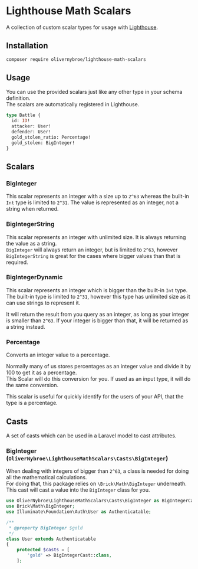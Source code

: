 # Lighthouse Math Scalars
A collection of custom scalar types for usage with [Lighthouse](https://lighthouse-php.com/).

## Installation
```bash
composer require olivernybroe/lighthouse-math-scalars
```

## Usage
You can use the provided scalars just like any other type in your schema definition.  
The scalars are automatically registered in Lighthouse.

````graphql
type Battle {
  id: ID!
  attacker: User!
  defender: User!
  gold_stolen_ratio: Percentage!
  gold_stolen: BigInteger!
}
````

## Scalars

### BigInteger
This scalar represents an integer with a size up to `2^63` whereas the built-in `Int` type is limited to `2^31`.
The value is represented as an integer, not a string when returned.

### BigIntegerString
This scalar represents an integer with unlimited size. It is always returning the value as a string.  
`BigInteger` will always return an integer, but is limited to `2^63`, however `BigIntegerString` is great for
the cases where bigger values than that is required. 

### BigIntegerDynamic
This scalar represents an integer which is bigger than the built-in `Int` type.  
The built-in type is limited to `2^31`, however this type has unlimited size as it can use strings to represent it.  

It will return the result from you query as an integer, as long as your integer is smaller than `2^63`.
If your integer is bigger than that, it will be returned as a string instead.

### Percentage
Converts an integer value to a percentage.  

Normally many of us stores percentages as an integer value and divide it by 100 to get it as a percentage.  
This Scalar will do this conversion for you. If used as an input type, it will do the same conversion.  

This scalar is useful for quickly identify for the users of your API, that the type is a percentage.

## Casts
A set of casts which can be used in a Laravel model to cast attributes.

### BigInteger (`OliverNybroe\LighthouseMathScalars\Casts\BigInteger`)
When dealing with integers of bigger than `2^63`, a class is needed for doing all the mathematical calculations.  
For doing that, this package relies on `\Brick\Math\BigInteger` underneath.  
This cast will cast a value into the `BigInteger` class for you.

```php
use OliverNybroe\LighthouseMathScalars\Casts\BigInteger as BigIntegerCast;
use Brick\Math\BigInteger;
use Illuminate\Foundation\Auth\User as Authenticatable;

/**
 * @property BigInteger $gold
 */
class User extends Authenticatable
{
    protected $casts = [
        'gold' => BigIntegerCast::class,
    ];
```